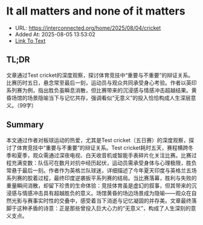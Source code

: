 # It all matters and none of it matters
- URL: https://interconnected.org/home/2025/08/04/cricket
- Added At: 2025-08-05 13:53:02
- [Link To Text](2025-08-05-it-all-matters-and-none-of-it-matters_raw.md)

## TL;DR


文章通过Test cricket的深度观察，探讨体育竞技中“重要与不重要”的辩证关系。比赛历时五日，悬念常至最后一刻，运动员与观众共同承受身心考验。作者以英印系列赛为例，指出胜负虽瞬息消散，但比赛带来的沉浸感与情感冲击超越结果。黄昏场馆的场景隐喻当下与记忆共存，强调看似“无意义”的投入恰恰构成人生深层意义。（99字）

## Summary


本文通过作者对板球运动的热爱，尤其是Test cricket（五日赛）的深度观察，探讨了体育竞技中“重要与不重要”的辩证关系。Test cricket耗时五天，赛程横跨冬季和夏季，观众需通过深夜电视、白天收音机或智能手表碎片化关注比赛。比赛过程充满变数：队伍可在数月对抗中经历起伏，运动员需承受身体与心理极限，胜负常悬于最后一刻。作者作为英格兰队球迷，详细描述了今年夏天印度与英格兰五场系列赛的胶着过程，最终印度逆袭扳平系列赛的结局。当比赛落幕，胜利与失败的重量瞬间消散，却留下珍贵的生命体验：竞技体育虽是虚幻的叙事，但其带来的沉浸感与情感冲击具有超越胜负的意义。场馆黄昏的场边场景成为隐喻——观众在自然光影与赛事实时性的交叠中，感受着当下消逝与记忆凝固的并存美。文章最终落脚于这种矛盾的诗意：正是那些曾投入巨大心力的“无意义”，构成了人生深刻的意义支点。

